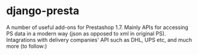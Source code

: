 # django-presta 

A number of useful add-ons for Prestashop 1.7. Mainly APIs for accessing PS data in a modern way (json as opposed to xml in original PS). Intagrations with delivery companies' API such as DHL, UPS etc, and much more (to follow:)
